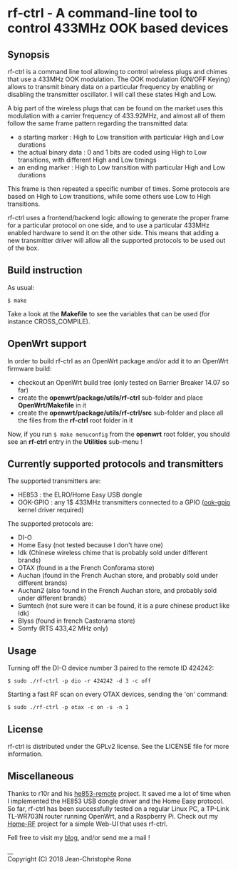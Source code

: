 # rf-ctrl - A command-line tool to control 433MHz OOK based devices


## Synopsis

rf-ctrl is a command line tool allowing to control wireless plugs and chimes that use a 433MHz OOK modulation.
The OOK modulation (ON/OFF Keying) allows to transmit binary data on a particular frequency by enabling or disabling the transmitter oscillator. I will call these states High and Low.

A big part of the wireless plugs that can be found on the market uses this modulation with a carrier frequency of 433.92MHz, and almost all of them follow the same frame pattern regarding the transmitted data:

- a starting marker : High to Low transition with particular High and Low durations
- the actual binary data : 0 and 1 bits are coded using High to Low transitions, with different High and Low timings
- an ending marker : High to Low transition with particular High and Low durations

This frame is then repeated a specific number of times. Some protocols are based on High to Low transitions, while some others use Low to High transitions.

rf-ctrl uses a frontend/backend logic allowing to generate the proper frame for a particular protocol on one side, and to use a particular 433MHz enabled hardware to send it on the other side.
This means that adding a new transmitter driver will allow all the supported protocols to be used out of the box.


## Build instruction

As usual:
```
$ make
```

Take a look at the __Makefile__ to see the variables that can be used (for instance CROSS_COMPILE).


## OpenWrt support

In order to build rf-ctrl as an OpenWrt package and/or add it to an OpenWrt firmware build:
- checkout an OpenWrt build tree (only tested on Barrier Breaker 14.07 so far)
- create the __openwrt/package/utils/rf-ctrl__ sub-folder and place __OpenWrt/Makefile__ in it
- create the __openwrt/package/utils/rf-ctrl/src__ sub-folder and place all the files from the __rf-ctrl__ root folder in it

Now, if you run `$ make menuconfig` from the __openwrt__ root folder, you should see an __rf-ctrl__ entry in the __Utilities__ sub-menu !


## Currently supported protocols and transmitters

The supported transmitters are:
- HE853 : the ELRO/Home Easy USB dongle
- OOK-GPIO : any 1$ 433MHz transmitters connected to a GPIO ([ook-gpio](https://github.com/jcrona/ook-gpio) kernel driver required)

The supported protocols are:
- DI-O
- Home Easy (not tested because I don't have one)
- Idk (Chinese wireless chime that is probably sold under different brands)
- OTAX (found in a the French Conforama store)
- Auchan (found in the French Auchan store, and probably sold under different brands)
- Auchan2 (also found in the French Auchan store, and probably sold under different brands)
- Sumtech (not sure were it can be found, it is a pure chinese product like Idk)
- Blyss (found in french Castorama store)
- Somfy (RTS 433,42 MHz only)


## Usage

Turning off the DI-O device number 3 paired to the remote ID 424242:
```
$ sudo ./rf-ctrl -p dio -r 424242 -d 3 -c off
```

Starting a fast RF scan on every OTAX devices, sending the 'on' command:
```
$ sudo ./rf-ctrl -p otax -c on -s -n 1
```


## License

rf-ctrl is distributed under the GPLv2 license. See the LICENSE file for more information.


## Miscellaneous

Thanks to r10r and his [he853-remote](https://github.com/r10r/he853-remote) project. It saved me a lot of time when I implemented the HE853 USB dongle driver and the Home Easy protocol.
So far, rf-ctrl has been successfully tested on a regular Linux PC, a TP-Link TL-WR703N router running OpenWrt, and a Raspberry Pi.
Check out my [Home-RF](https://github.com/jcrona/home-rf) project for a simple Web-UI that uses rf-ctrl.

Fell free to visit my [blog](http://blog.rona.fr), and/or send me a mail !

__  
Copyright (C) 2018 Jean-Christophe Rona
